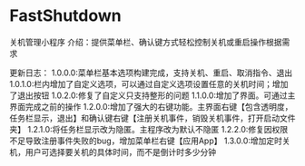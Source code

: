 # FastShutdown
关机管理小程序
介绍：提供菜单栏、确认键方式轻松控制关机或重启操作根据需求

更新日志：
1.0.0.0:菜单栏基本选项构建完成，支持关机、重启、取消指令、退出
1.0.1.0:栏内增加了自定义选项，可以通过自定义选项设置任意的关机时间；增加了退出按钮
1.0.2.0:修复了自定义只支持整形的问题
1.1.0.0:增加了界面。可通过主界面完成之前的操作
1.2.0.0:增加了强大的右键功能。主界面右键【包含透明度，任务栏显示，退出】和确认键右键【注册关机事件，销毁关机事件，打开启动文件夹】
1.2.1.0:将任务栏显示改为隐匿。主程序改为默认不隐匿
1.2.2.0:修复因权限不足导致注册事件失败的bug，增加菜单栏右键【应用App】
1.3.0.0:增加定时关机，用户可选择要关机的具体时间，而不是倒计时多少分钟
